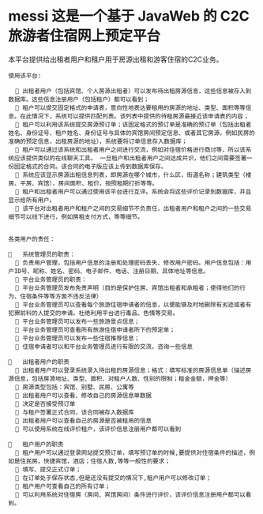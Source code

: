 # messi 这是一个基于 JavaWeb 的 C2C 旅游者住宿网上预定平台

本平台提供给出租者用户和租户用于房源出租和游客住宿的C2C业务。

    使用该平台:
    
      	出租者用户（包括宾馆、个人房源出租者）可以发布待出租房源信息，这些信息被存入到数据库。这些信息注册用户（包括租户）都可以看到；
      	租户可以提交固定格式的申请表，意向性地表达要租用的房源的地址、类型、面积等等信息。在此情况下，系统可以提供匹配列表。该列表中提供的待租房源最接近该申请表的内容；
      	租户可以利用该系统提交房源预订单；该固定格式的预订单是准确的预订单（包括出租者姓名、身份证号、租户姓名、身份证号与具体的宾馆房间预定信息、或者其它房源，例如民房的准确的预定信息，出租房源的地址），系统要将订单信息存入数据库；
      	租户可以通过该系统和出租者用户之间进行交流，例如对住宿价格进行商讨等，所以该系统应该提供类似的在线聊天工具。 一旦租户和出租者用户之间达成共识，他们之间需要签署一份固定格式的合同。该合同的电子版应该上传到数据库保存。
      	系统应该显示房源出租信息列表，即房源在哪个城市，什么区，街道名称；建筑类型（楼房、平房、宾馆），房间面积、租价，按照租期打折等等。
      	租户和出租者用户可以通过使用该平台进行互评。系统会将这些评价记录到数据库，并且显示给所有用户。
      	该平台对出租者用户和租户之间的交易细节不负责任，出租者用户和租户之间的一些交易细节可以线下进行，例如房租支付方式，等等细节。

    
    各类用户的责任：
    
    	系统管理员的职责：
      	负责用户管理，包括用户信息的注册和处理密码丢失、修改用户密码。用户信息包括：用户ID号、昵称、姓名、密码、电子邮件、电话、注册日期、具体地址等信息。
      	平台业务管理员的职责： 
      	平台业务管理员发布免责声明（目的是保护住房、宾馆出租者和承租者；使得他们的行为、住宿条件等等方面不违反法律）
      	平台业务管理员可以查看每个旅游住宿申请者的信息，以便能够及时地删除有劣迹或者有犯罪前科的人提交的申请。杜绝利用平台进行毒品、色情等交易。
      	平台业务管理员可以发布一些旅游景点信息；
      	平台业务管理员可查看所有旅游住宿申请者所下的预定单；
      	平台业务管理员可以发布一些住宿推荐信息；
      	住宿申请者可以和平台业务管理员进行有限的交流，咨询一些信息

    	出租者用户的职责
      	出租者用户可以登录系统录入待出租的房源信息；格式：填写标准的房源信息单（描述房源信息，包括房源地址、类型、面积、对租户人数、性别的限制；租金金额，押金等）
      	房源类型包括：宾馆、别墅、民房、公寓等
      	出租者用户可以查看、修改自己的房源信息单数据
      	决定是否接受预订单
      	与租户签署正式合同，该合同被存入数据库
      	出租者用户可以查看自己的房源是否被租用的信息
      	可以使用系统在线评价租户，该评价信息注册用户都可以看到
      
    	租户用户的职责
      	租户用户可以通过登录网站提交预订单，填写预订单的时候,要提供对住宿条件的描述，例如是住民房，快捷宾馆，酒店；住宿人数,等等一般性的要求；
      	填写、提交正式订单；
      	在订单处于保存状态,但是还没有提交的情况下,租户用户可以修改订单；
      	租户用户可查看自己的所有订单；
      	可以利用系统对住宿房（房间、宾馆房间）条件进行评价，该评价信息注册用户都可以看到。

